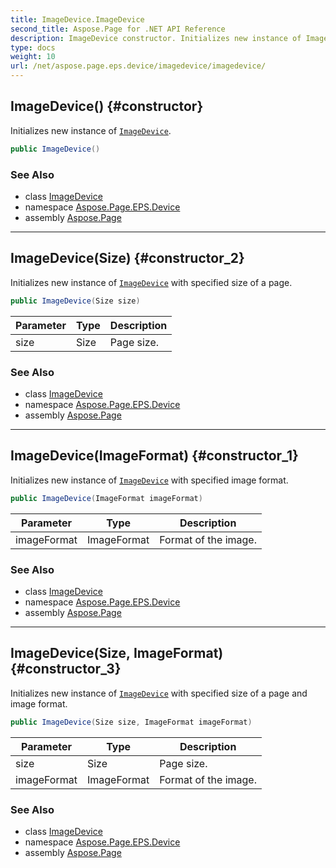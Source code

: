 ```yaml
---
title: ImageDevice.ImageDevice
second_title: Aspose.Page for .NET API Reference
description: ImageDevice constructor. Initializes new instance of ImageDevice
type: docs
weight: 10
url: /net/aspose.page.eps.device/imagedevice/imagedevice/
---
```

## ImageDevice() {#constructor}

Initializes new instance of [`ImageDevice`](../).

```csharp
public ImageDevice()
```

### See Also

* class [ImageDevice](../)
* namespace [Aspose.Page.EPS.Device](../../imagedevice/)
* assembly [Aspose.Page](../../../)

---

## ImageDevice(Size) {#constructor_2}

Initializes new instance of [`ImageDevice`](../) with specified size of a page.

```csharp
public ImageDevice(Size size)
```

| Parameter | Type | Description |
| --- | --- | --- |
| size | Size | Page size. |

### See Also

* class [ImageDevice](../)
* namespace [Aspose.Page.EPS.Device](../../imagedevice/)
* assembly [Aspose.Page](../../../)

---

## ImageDevice(ImageFormat) {#constructor_1}

Initializes new instance of [`ImageDevice`](../) with specified image format.

```csharp
public ImageDevice(ImageFormat imageFormat)
```

| Parameter | Type | Description |
| --- | --- | --- |
| imageFormat | ImageFormat | Format of the image. |

### See Also

* class [ImageDevice](../)
* namespace [Aspose.Page.EPS.Device](../../imagedevice/)
* assembly [Aspose.Page](../../../)

---

## ImageDevice(Size, ImageFormat) {#constructor_3}

Initializes new instance of [`ImageDevice`](../) with specified size of a page and image format.

```csharp
public ImageDevice(Size size, ImageFormat imageFormat)
```

| Parameter | Type | Description |
| --- | --- | --- |
| size | Size | Page size. |
| imageFormat | ImageFormat | Format of the image. |

### See Also

* class [ImageDevice](../)
* namespace [Aspose.Page.EPS.Device](../../imagedevice/)
* assembly [Aspose.Page](../../../)


